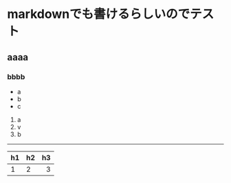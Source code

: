 # markdownでも書けるらしいのでテスト
## aaaa
### bbbb

- a
- b
- c

1. a
2. v
3. b

----

|h1|h2|h3|
|:----|----|----:|
|1|2|3|